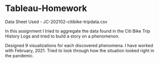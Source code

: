 # Tableau-Homework

Data Sheet Used - JC-202102-citibike-tripdata.csv

In this assignment I tried to aggregate the data found in the Citi Bike Trip History Logs and tried to build a story on a phenomenon.

Designed 9 visualizations for each discovered phenomena. I have worked with February, 2021. Tried to look through how the situation looked right in the pandemic.
